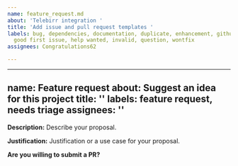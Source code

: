 ```yaml
---
name: feature_request.md
about: 'Telebirr integration '
title: 'Add issue and pull request templates '
labels: bug, dependencies, documentation, duplicate, enhancement, github_actions,
  good first issue, help wanted, invalid, question, wontfix
assignees: Congratulations62

---
```


---
name: Feature request
about: Suggest an idea for this project
title: ''
labels: feature request, needs triage
assignees: ''
---
<!--- Please direct any generic questions related to actions to our support community forum at https://github.community/c/code-to-cloud/github-actions/41 --->
<!--- Before opening up a new feature request, please make sure to check for similar existing issues and pull requests -->

**Description:**
Describe your proposal.

**Justification:**
Justification or a use case for your proposal.

**Are you willing to submit a PR?**
<!--- We accept contributions! -->
